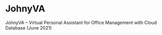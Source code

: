 # JohnyVA
JohnyVA – Virtual Personal Assistant for Office Management with Cloud Database (June 2021)
